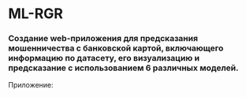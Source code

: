 # ML-RGR

### Создание web-приложения для предсказания мошенничества с банковской картой, включающего информацию по датасету, его визуализацию и предсказание с использованием 6 различных моделей.
Приложение: 
